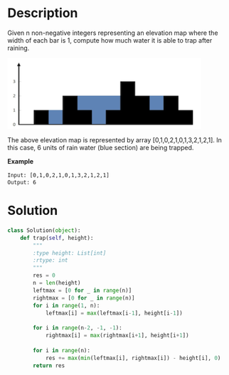# Description

Given n non-negative integers representing an elevation map where the width of each bar is 1, 
compute how much water it is able to trap after raining.

![image](https://github.com/AnEscapist/leetcode/blob/master/042.%20Trapping%20Rain%20Water/img/042.png)

The above elevation map is represented by array [0,1,0,2,1,0,1,3,2,1,2,1]. In this case, 6 units of rain water (blue section) are being trapped.

**Example**
```
Input: [0,1,0,2,1,0,1,3,2,1,2,1]
Output: 6
```

# Solution

```python
class Solution(object):
    def trap(self, height):
        """
        :type height: List[int]
        :rtype: int
        """
        res = 0
        n = len(height)
        leftmax = [0 for _ in range(n)]
        rightmax = [0 for _ in range(n)]
        for i in range(1, n):
            leftmax[i] = max(leftmax[i-1], height[i-1])
        
        for i in range(n-2, -1, -1):
            rightmax[i] = max(rightmax[i+1], height[i+1])
        
        for i in range(n):
            res += max(min(leftmax[i], rightmax[i]) - height[i], 0)
        return res
```
